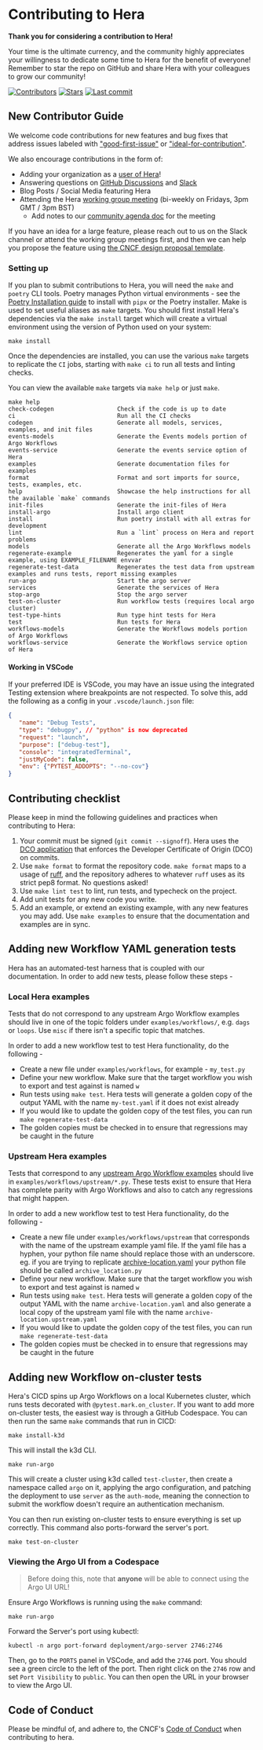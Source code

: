 # Contributing to Hera

**Thank you for considering a contribution to Hera!**

Your time is the ultimate currency, and the community highly appreciates your willingness to dedicate some time to Hera
for the benefit of everyone! Remember to star the repo on GitHub and share Hera with your colleagues to grow our community!

[![Contributors](https://img.shields.io/github/contributors/argoproj-labs/hera)](https://github.com/argoproj-labs/hera)
[![Stars](https://img.shields.io/github/stars/argoproj-labs/hera)](https://github.com/argoproj-labs/hera/stargazers)
[![Last commit](https://img.shields.io/github/last-commit/argoproj-labs/hera)](https://github.com/argoproj-labs/hera)

## New Contributor Guide

We welcome code contributions for new features and bug fixes that address
issues labeled with ["good-first-issue"](https://github.com/argoproj-labs/hera/issues?q=is%3Aopen+is%3Aissue+label%3Anote%3Agood-first-issue)
or
["ideal-for-contribution"](https://github.com/argoproj-labs/hera/issues?q=is%3Aopen+is%3Aissue+label%3Anote%3Aideal-for-contribution).

We also encourage contributions in the form of:

* Adding your organization as a [user of Hera](https://github.com/argoproj-labs/hera/blob/main/USERS.md)!
* Answering questions on [GitHub Discussions](https://github.com/argoproj-labs/hera/discussions) and
  [Slack](https://cloud-native.slack.com/archives/C03NRMD9KPY)
* Blog Posts / Social Media featuring Hera
* Attending the Hera [working group meeting](https://bloomberg.zoom.us/j/98693513976?pwd=QXVDRkFCZ1FybkIwdkdsWWdFa3NWUT09) (bi-weekly on Fridays, 3pm GMT / 3pm BST)
  * Add notes to our [community agenda doc](https://docs.google.com/document/d/1IpHkxsxWdE0lhgpDj_pXYGotsa3s38koCzawlHyH860/edit) for the meeting

If you have an idea for a large feature, please reach out to us on the Slack channel or attend the working group
meetings first, and then we can help you propose the feature using
[the CNCF design proposal template](https://github.com/cncf/project-template/blob/main/DESIGN-PROPOSALS.md?plain=1).

### Setting up

If you plan to submit contributions to Hera, you will need the `make` and `poetry` CLI tools. Poetry manages Python
virtual environments - see the [Poetry Installation guide](https://python-poetry.org/docs/#installation) to install with
`pipx` or the Poetry installer. Make is used to set useful aliases as `make` targets. You should first install Hera's
dependencies via the `make install` target which will create a virtual environment using the version of Python used on
your system:

```shell
make install
```

Once the dependencies are installed, you can use the various `make` targets to replicate the `CI` jobs, starting with
`make ci` to run all tests and linting checks.

You can view the available `make` targets via `make help` or just `make`.

```
make help
check-codegen                  Check if the code is up to date
ci                             Run all the CI checks
codegen                        Generate all models, services, examples, and init files
events-models                  Generate the Events models portion of Argo Workflows
events-service                 Generate the events service option of Hera
examples                       Generate documentation files for examples
format                         Format and sort imports for source, tests, examples, etc.
help                           Showcase the help instructions for all the available `make` commands
init-files                     Generate the init-files of Hera
install-argo                   Install argo client
install                        Run poetry install with all extras for development
lint                           Run a `lint` process on Hera and report problems
models                         Generate all the Argo Workflows models
regenerate-example             Regenerates the yaml for a single example, using EXAMPLE_FILENAME envvar
regenerate-test-data           Regenerates the test data from upstream examples and runs tests, report missing examples
run-argo                       Start the argo server
services                       Generate the services of Hera
stop-argo                      Stop the argo server
test-on-cluster                Run workflow tests (requires local argo cluster)
test-type-hints                Run type hint tests for Hera
test                           Run tests for Hera
workflows-models               Generate the Workflows models portion of Argo Workflows
workflows-service              Generate the Workflows service option of Hera
```

#### Working in VSCode

If your preferred IDE is VSCode, you may have an issue using the integrated Testing extension where breakpoints are not
respected. To solve this, add the following as a config in your `.vscode/launch.json` file:

```json
{
   "name": "Debug Tests",
   "type": "debugpy", // "python" is now deprecated
   "request": "launch",
   "purpose": ["debug-test"],
   "console": "integratedTerminal",
   "justMyCode": false,
   "env": {"PYTEST_ADDOPTS": "--no-cov"}
}
```

## Contributing checklist

Please keep in mind the following guidelines and practices when contributing to Hera:

1. Your commit must be signed (`git commit --signoff`). Hera uses the [DCO application](https://github.com/apps/dco)
   that enforces the Developer Certificate of Origin (DCO) on commits.
1. Use `make format` to format the repository code. `make format` maps to a usage of
   [ruff](https://docs.astral.sh/ruff/formatter/), and the repository adheres to whatever `ruff` uses as its strict pep8
   format. No questions asked!
1. Use `make lint test` to lint, run tests, and typecheck on the project.
1. Add unit tests for any new code you write.
1. Add an example, or extend an existing example, with any new features you may add. Use `make examples` to ensure that
   the documentation and examples are in sync.

## Adding new Workflow YAML generation tests

Hera has an automated-test harness that is coupled with our documentation. In order to add new tests, please follow these steps -

### Local Hera examples

Tests that do not correspond to any upstream Argo Workflow examples should live in one of the topic folders under
`examples/workflows/`, e.g. `dags` or `loops`. Use `misc` if there isn't a specific topic that matches.

In order to add a new workflow test to test Hera functionality, do the following -

* Create a new file under `examples/workflows`, for example - `my_test.py`
* Define your new workflow. Make sure that the target workflow you wish to export and test against is named `w`
* Run tests using `make test`. Hera tests will generate a golden copy of the output YAML with the name `my-test.yaml` if
  it does not exist already
* If you would like to update the golden copy of the test files, you can run `make regenerate-test-data`
* The golden copies must be checked in to ensure that regressions may be caught in the future

### Upstream Hera examples

Tests that correspond to any
[upstream Argo Workflow examples](https://github.com/argoproj/argo-workflows/tree/main/examples) should live in
`examples/workflows/upstream/*.py`. These tests exist to ensure that Hera has complete parity with Argo Workflows and
also to catch any regressions that might happen.

In order to add a new workflow test to test Hera functionality, do the following -

* Create a new file under `examples/workflows/upstream` that corresponds with the name of the upstream example yaml
  file. If the yaml file has a hyphen, your python file name should replace those with an underscore. eg. if you are
  trying to replicate
  [archive-location.yaml](https://github.com/argoproj/argo-workflows/blob/main/examples/archive-location.yaml) your
  python file should be called `archive_location.py`
* Define your new workflow. Make sure that the target workflow you wish to export and test against is named `w`
* Run tests using `make test`. Hera tests will generate a golden copy of the output YAML with the name
  `archive-location.yaml` and also generate a local copy of the upstream yaml file with the name
  `archive-location.upstream.yaml`
* If you would like to update the golden copy of the test files, you can run `make regenerate-test-data`
* The golden copies must be checked in to ensure that regressions may be caught in the future

## Adding new Workflow on-cluster tests

Hera's CICD spins up Argo Workflows on a local Kubernetes cluster, which runs tests decorated with
`@pytest.mark.on_cluster`. If you want to add more on-cluster tests, the easiest way is through a GitHub Codespace. You
can then run the same `make` commands that run in CICD:

```
make install-k3d
```

This will install the k3d CLI.

```
make run-argo
```

This will create a cluster using k3d called `test-cluster`, then create a namespace called `argo` on it, applying the
argo configuration, and patching the deployment to use `server` as the `auth-mode`, meaning the connection to submit the
workflow doesn't require an authentication mechanism.

You can then run existing on-cluster tests to ensure everything is set up correctly. This command also ports-forward the
server's port.

```
make test-on-cluster
```

### Viewing the Argo UI from a Codespace

> Before doing this, note that **anyone** will be able to connect using the Argo UI URL!

Ensure Argo Workflows is running using the `make` command:

```
make run-argo
```

Forward the Server's port using kubectl:

```
kubectl -n argo port-forward deployment/argo-server 2746:2746
```

Then, go to the `PORTS` panel in VSCode, and add the `2746` port. You should see a green circle to the left of the port.
Then right click on the `2746` row and set `Port Visibility` to `public`. You can then open the URL in your browser to view the Argo UI.

## Code of Conduct

Please be mindful of, and adhere to, the CNCF's
[Code of Conduct](https://github.com/cncf/foundation/blob/main/code-of-conduct.md) when contributing to hera.
